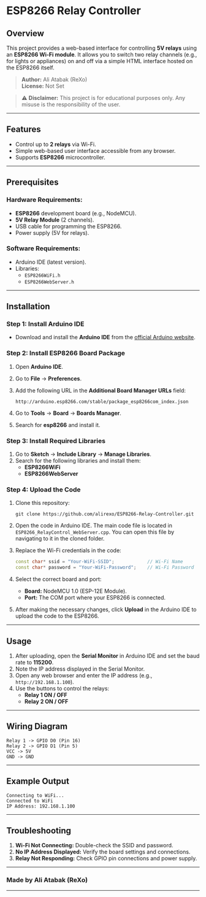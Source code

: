 # ESP8266 Relay Controller

## Overview

This project provides a web-based interface for controlling **5V relays** using an **ESP8266 Wi-Fi module**. It allows you to switch two relay channels (e.g., for lights or appliances) on and off via a simple HTML interface hosted on the ESP8266 itself.

> **Author:** Ali Atabak (ReXo)\
> **License:** Not Set

> ⚠️ **Disclaimer:** This project is for educational purposes only. Any misuse is the responsibility of the user.

---

## Features

- Control up to **2 relays** via Wi-Fi.
- Simple web-based user interface accessible from any browser.
- Supports **ESP8266** microcontroller.

---

## Prerequisites

### Hardware Requirements:

- **ESP8266** development board (e.g., NodeMCU).
- **5V Relay Module** (2 channels).
- USB cable for programming the ESP8266.
- Power supply (5V for relays).

### Software Requirements:

- Arduino IDE (latest version).
- Libraries:
  - `ESP8266WiFi.h`
  - `ESP8266WebServer.h`

---

## Installation

### Step 1: Install Arduino IDE

- Download and install the **Arduino IDE** from the [official Arduino website](https://www.arduino.cc).

### Step 2: Install ESP8266 Board Package

1. Open **Arduino IDE**.
2. Go to **File** -> **Preferences**.
3. Add the following URL in the **Additional Board Manager URLs** field:
   ```
   http://arduino.esp8266.com/stable/package_esp8266com_index.json
   ```

4. Go to **Tools** -> **Board** -> **Boards Manager**.
5. Search for **esp8266** and install it.

### Step 3: Install Required Libraries

1. Go to **Sketch** -> **Include Library** -> **Manage Libraries**.
2. Search for the following libraries and install them:
   - **ESP8266WiFi**
   - **ESP8266WebServer**

### Step 4: Upload the Code

1. Clone this repository:
   ```
   git clone https://github.com/alirexo/ESP8266-Relay-Controller.git
   ```

2. Open the code in Arduino IDE. The main code file is located in `ESP8266_RelayControl_WebServer.cpp`. You can open this file by navigating to it in the cloned folder.

3. Replace the Wi-Fi credentials in the code:
   ```cpp
   const char* ssid = "Your-WiFi-SSID";            // Wi-Fi Name
   const char* password = "Your-WiFi-Password";    // Wi-Fi Password
   ```

4. Select the correct board and port:
   - **Board:** NodeMCU 1.0 (ESP-12E Module).
   - **Port:** The COM port where your ESP8266 is connected.

5. After making the necessary changes, click **Upload** in the Arduino IDE to upload the code to the ESP8266.

---

## Usage

1. After uploading, open the **Serial Monitor** in Arduino IDE and set the baud rate to **115200**.
2. Note the IP address displayed in the Serial Monitor.
3. Open any web browser and enter the IP address (e.g., `http://192.168.1.100`).
4. Use the buttons to control the relays:
   - **Relay 1 ON / OFF**
   - **Relay 2 ON / OFF**

---

## Wiring Diagram

```
Relay 1 -> GPIO D0 (Pin 16)
Relay 2 -> GPIO D1 (Pin 5)
VCC -> 5V
GND -> GND
```

---

## Example Output

```
Connecting to WiFi...
Connected to WiFi
IP Address: 192.168.1.100
```

---

## Troubleshooting

1. **Wi-Fi Not Connecting:** Double-check the SSID and password.
2. **No IP Address Displayed:** Verify the board settings and connections.
3. **Relay Not Responding:** Check GPIO pin connections and power supply.

---

### Made by Ali Atabak (ReXo)

---
